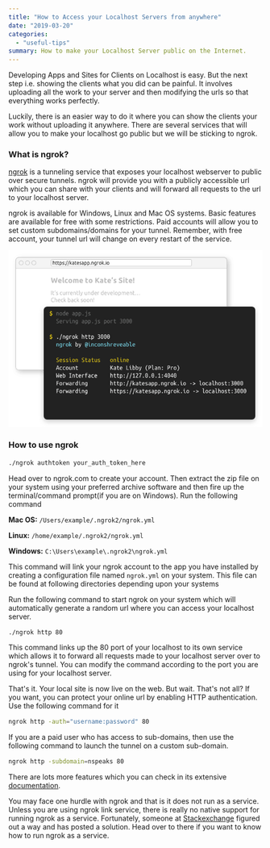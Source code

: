 ```yaml
---
title: "How to Access your Localhost Servers from anywhere"
date: "2019-03-20"
categories: 
  - "useful-tips"
summary: How to make your Localhost Server public on the Internet.
---
```


Developing Apps and Sites for Clients on Localhost is easy. But the next step i.e. showing the clients what you did can be painful. It involves uploading all the work to your server and then modifying the urls so that everything works perfectly.

Luckily, there is an easier way to do it where you can show the clients your work without uploading it anywhere. There are several services that will allow you to make your localhost go public but we will be sticking to ngrok.

### What is ngrok?

[ngrok](https://ngrok.com) is a tunneling service that exposes your localhost webserver to public over secure tunnels. ngrok will provide you with a publicly accessible url which you can share with your clients and will forward all requests to the url to your localhost server.

ngrok is available for Windows, Linux and Mac OS systems. Basic features are available for free with some restrictions. Paid accounts will allow you to set custom subdomains/domains for your tunnel. Remember, with free account, your tunnel url will change on every restart of the service.

![ngrok demo](images/ngrok-demo-static.png#center)

### How to use ngrok

```bash
./ngrok authtoken your_auth_token_here
```

Head over to ngrok.com to create your account. Then extract the zip file on your system using your preferred archive software and then fire up the terminal/command prompt(if you are on Windows). Run the following command

**Mac OS:** `/Users/example/.ngrok2/ngrok.yml`

**Linux:** `/home/example/.ngrok2/ngrok.yml`

**Windows:** `C:\Users\example\.ngrok2\ngrok.yml`

This command will link your ngrok account to the app you have installed by creating a configuration file named `ngrok.yml` on your system. This file can be found at following directories depending upon your systems

Run the following command to start ngrok on your system which will automatically generate a random url where you can access your localhost server.

```bash
./ngrok http 80
```

This command links up the 80 port of your localhost to its own service which allows it to forward all requests made to your localhost server over to ngrok's tunnel. You can modify the command according to the port you are using for your localhost server.

That's it. Your local site is now live on the web. But wait. That's not all? If you want, you can protect your online url by enabling HTTP authentication. Use the following command for it

```bash
ngrok http -auth="username:password" 80
```

If you are a paid user who has access to sub-domains, then use the following command to launch the tunnel on a custom sub-domain.

```bash
ngrok http -subdomain=nspeaks 80
```

There are lots more features which you can check in its extensive [documentation](https://ngrok.com/docs).

You may face one hurdle with ngrok and that is it does not run as a service. Unless you are using ngrok link service, there is really no native support for running ngrok as a service. Fortunately, someone at [Stackexchange](https://stackoverflow.com/a/50808709) figured out a way and has posted a solution. Head over to there if you want to know how to run ngrok as a service.
